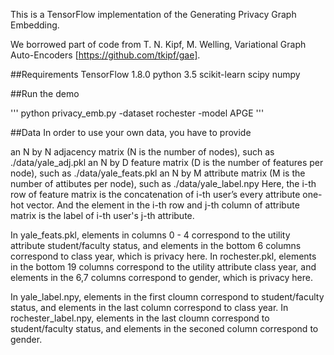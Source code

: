 This is a TensorFlow implementation of the Generating Privacy Graph Embedding.

We borrowed part of code from T. N. Kipf, M. Welling, Variational Graph Auto-Encoders [https://github.com/tkipf/gae].

##Requirements
TensorFlow 1.8.0
python 3.5
scikit-learn
scipy
numpy

##Run the demo

'''
python privacy_emb.py -dataset rochester -model APGE
'''

##Data
In order to use your own data, you have to provide

an N by N adjacency matrix (N is the number of nodes), such as ./data/yale_adj.pkl
an N by D feature matrix (D is the number of features per node), such as ./data/yale_feats.pkl
an N by M attribute matrix (M is the number of attibutes per node), such as ./data/yale_label.npy
Here, the i-th row of feature matrix is the concatenation of i-th user’s every attribute one-hot vector. And the element in the i-th row and j-th column of attribute matrix is the label of i-th user's j-th attribute.

In yale_feats.pkl, elements in columns 0 - 4 correspond to the utility attribute student/faculty status, and elements in the bottom 6 columns correspond to class year, which is privacy here. In rochester.pkl, elements in the bottom 19 columns correspond to the utility attribute class year, and elements in the 6,7 columns correspond to gender, which is privacy here.

In yale_label.npy, elements in the first cloumn correspond to student/faculty status, and elements in the last column correspond to class year. In rochester_label.npy, elements in the last cloumn correspond to student/faculty status, and elements in the seconed column correspond to gender.
